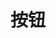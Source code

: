 # 按钮

<script setup>
    let data=[{name:'常规按钮',code:'AnBtn1'},
    {name:'装饰按钮',code:'AnBtn2'},
    {name:'常规页签',code:'AnTab1'},
    {name:'装饰页签',code:'AnTab3'}]
</script>

<element :data="data"></element>
